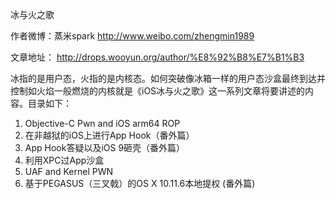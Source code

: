 冰与火之歌

作者微博：蒸米spark http://www.weibo.com/zhengmin1989

文章地址： http://drops.wooyun.org/author/%E8%92%B8%E7%B1%B3

冰指的是用户态，火指的是内核态。如何突破像冰箱一样的用户态沙盒最终到达并控制如火焰一般燃烧的内核就是《iOS冰与火之歌》这一系列文章将要讲述的内容。目录如下：

1. Objective-C Pwn and iOS arm64 ROP
2. 在非越狱的iOS上进行App Hook（番外篇）
3. App Hook答疑以及iOS 9砸壳（番外篇）
4. 利用XPC过App沙盒
5. UAF and Kernel PWN
6. 基于PEGASUS（三叉戟）的OS X 10.11.6本地提权 (番外篇) 



